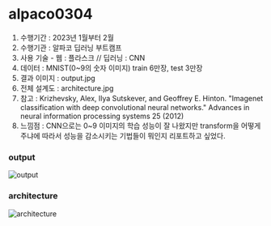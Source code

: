 # alpaco0304
 
1. 수행기간 : 2023년 1월부터 2월
1. 수행기관 : 알파코 딥러닝 부트캠프
1. 사용 기술 - 웹 : 플라스크 // 딥러닝 : CNN
1. 데이터 : MNIST(0~9의 숫자 이미지) train 6만장, test 3만장 
1. 결과 이미지 : output.jpg
1. 전체 설계도 : architecture.jpg
1. 참고 : Krizhevsky, Alex, Ilya Sutskever, and Geoffrey E. Hinton. "Imagenet classification with deep convolutional neural networks." Advances in neural information processing systems 25 (2012)
1. 느낌점 : CNN으로는 0~9 이미지의 학습 성능이 잘 나왔지만 transform을 어떻게 주냐에 따라서 성능을 감소시키는 기법들이 뭐인지 리포트하고 싶었다.

### output

![output](https://github.com/2wnstjq2/alpaco0304/assets/57422050/7067570f-3564-4c6d-bc3c-cb3799446f34)

### architecture
![architecture](https://github.com/2wnstjq2/alpaco0304/assets/57422050/f7a5deea-c79d-41ec-b80a-f70cd4c330fb)
